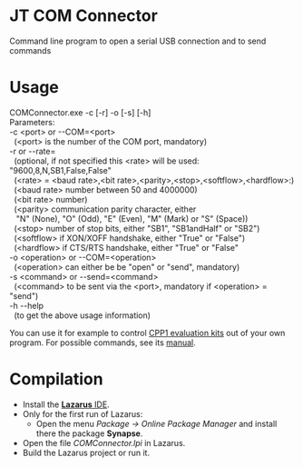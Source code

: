 # JT COM Connector
Command line program to open a serial USB connection and to send commands

# Usage

COMConnector.exe -c [-r] -o [-s] [-h]</br>
Parameters:</br>
-c \<port\> or --COM=\<port\></br>
&nbsp;&nbsp;(\<port\> is the number of the COM port, mandatory)</br>
-r <rate> or --rate=<rate></br>
&nbsp;&nbsp;(optional, if not specified this \<rate\> will be used: "9600,8,N,SB1,False,False"</br>
&nbsp;&nbsp;(\<rate\> = \<baud rate\>,\<bit rate\>,\<parity\>,\<stop\>,\<softflow\>,\<hardflow\>:)</br>
&nbsp;&nbsp;(\<baud rate\> number between 50 and 4000000)</br>
&nbsp;&nbsp;(\<bit rate\> number)</br>
&nbsp;&nbsp;(\<parity\> communication parity character, either</br>
&nbsp;&nbsp;&nbsp;"N" (None), "O" (Odd), "E" (Even), "M" (Mark) or "S" (Space))</br>
&nbsp;&nbsp;(\<stop\> number of stop bits, either "SB1", "SB1andHalf" or "SB2")</br>
&nbsp;&nbsp;(\<softflow\> if XON/XOFF handshake, either "True" or "False")</br>
&nbsp;&nbsp;(\<hardflow\> if CTS/RTS handshake, either "True" or "False"</br> 
-o \<operation\> or --COM=\<operation\></br>
&nbsp;&nbsp;(\<operation\> can either be be "open" or "send", mandatory)</br>
-s \<command\> or --send=\<command\></br>
&nbsp;&nbsp;(\<command\> to be sent via the \<port\>, mandatory if \<operation\> = "send")</br>
-h --help</br>
&nbsp;&nbsp;(to get the above usage information)

You can use it for example to control [CPP1 evaluation kits](https://www.jobst-technologies.com/products/microfluidics/peristaltic-micropumps/#Evaluation_Kits) out of your own program.
For possible commands, see its [manual](https://www.jobst-technologies.com/wp-content/uploads/manual._cpp1_evakit_e2.3.0.pdf).

# Compilation

- Install the [**Lazarus** IDE](https://www.lazarus-ide.org/).
- Only for the first run of Lazarus:
  - Open the menu *Package → Online Package Manager* and install there the package **Synapse**.
- Open the file *COMConnector.lpi* in Lazarus.
- Build the Lazarus project or run it.
